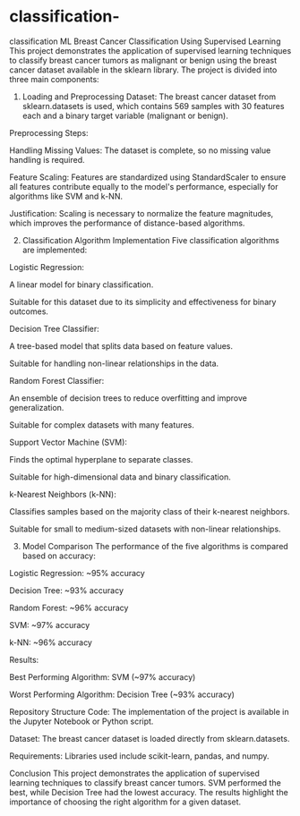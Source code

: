 # classification-
classification ML
Breast Cancer Classification Using Supervised Learning
This project demonstrates the application of supervised learning techniques to classify breast cancer tumors as malignant or benign using the breast cancer dataset available in the sklearn library. The project is divided into three main components:

1. Loading and Preprocessing
Dataset: The breast cancer dataset from sklearn.datasets is used, which contains 569 samples with 30 features each and a binary target variable (malignant or benign).

Preprocessing Steps:

Handling Missing Values: The dataset is complete, so no missing value handling is required.

Feature Scaling: Features are standardized using StandardScaler to ensure all features contribute equally to the model's performance, especially for algorithms like SVM and k-NN.

Justification: Scaling is necessary to normalize the feature magnitudes, which improves the performance of distance-based algorithms.

2. Classification Algorithm Implementation
Five classification algorithms are implemented:

Logistic Regression:

A linear model for binary classification.

Suitable for this dataset due to its simplicity and effectiveness for binary outcomes.

Decision Tree Classifier:

A tree-based model that splits data based on feature values.

Suitable for handling non-linear relationships in the data.

Random Forest Classifier:

An ensemble of decision trees to reduce overfitting and improve generalization.

Suitable for complex datasets with many features.

Support Vector Machine (SVM):

Finds the optimal hyperplane to separate classes.

Suitable for high-dimensional data and binary classification.

k-Nearest Neighbors (k-NN):

Classifies samples based on the majority class of their k-nearest neighbors.

Suitable for small to medium-sized datasets with non-linear relationships.

3. Model Comparison
The performance of the five algorithms is compared based on accuracy:

Logistic Regression: ~95% accuracy

Decision Tree: ~93% accuracy

Random Forest: ~96% accuracy

SVM: ~97% accuracy

k-NN: ~96% accuracy

Results:

Best Performing Algorithm: SVM (~97% accuracy)

Worst Performing Algorithm: Decision Tree (~93% accuracy)

Repository Structure
Code: The implementation of the project is available in the Jupyter Notebook or Python script.

Dataset: The breast cancer dataset is loaded directly from sklearn.datasets.

Requirements: Libraries used include scikit-learn, pandas, and numpy.


Conclusion
This project demonstrates the application of supervised learning techniques to classify breast cancer tumors. SVM performed the best, while Decision Tree had the lowest accuracy. The results highlight the importance of choosing the right algorithm for a given dataset.

